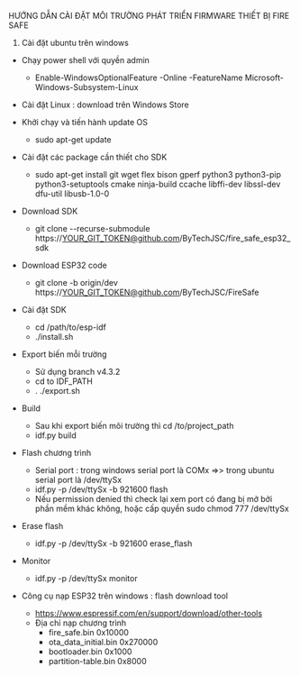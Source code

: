 HƯỚNG DẪN CÀI ĐẶT MÔI TRƯỜNG PHÁT TRIỂN FIRMWARE THIẾT BỊ FIRE SAFE

1. Cài đặt ubuntu trên windows
- Chạy power shell với quyền admin 
    + Enable-WindowsOptionalFeature -Online -FeatureName Microsoft-Windows-Subsystem-Linux
- Cài đặt Linux : download trên Windows Store
- Khởi chạy và tiến hành update OS
    + sudo apt-get update
- Cài đặt các package cần thiết cho SDK
    + sudo apt-get install git wget flex bison gperf python3 python3-pip python3-setuptools cmake ninja-build ccache libffi-dev libssl-dev dfu-util libusb-1.0-0
- Download SDK
    + git clone --recurse-submodule https://YOUR_GIT_TOKEN@github.com/ByTechJSC/fire_safe_esp32_sdk
- Download ESP32 code
    + git clone -b origin/dev https://YOUR_GIT_TOKEN@github.com/ByTechJSC/FireSafe
- Cài đặt SDK
    + cd /path/to/esp-idf
    + ./install.sh
- Export biến mỗi trường
    + Sử dụng branch v4.3.2
    + cd to IDF_PATH
    + . ./export.sh
- Build
    + Sau khi export biến môi trường thì cd /to/project_path
    + idf.py build

- Flash chương trình
    + Serial port : trong windows serial port là COMx =>> trong ubuntu serial port là /dev/ttySx
    + idf.py -p /dev/ttySx -b 921600 flash
    + Nếu permission denied thì check lại xem port có đang bị mở bởi phần mềm khác không, hoặc cấp quyền sudo chmod 777 /dev/ttySx
- Erase flash
    + idf.py -p /dev/ttySx -b 921600 erase_flash
- Monitor
    + idf.py -p /dev/ttySx monitor
- Công cụ nạp ESP32 trên windows : flash download tool
    + https://www.espressif.com/en/support/download/other-tools
    + Địa chỉ nạp chương trình
        + fire_safe.bin	        0x10000
        + ota_data_initial.bin	0x270000
        + bootloader.bin	        0x1000
        + partition-table.bin	0x8000
